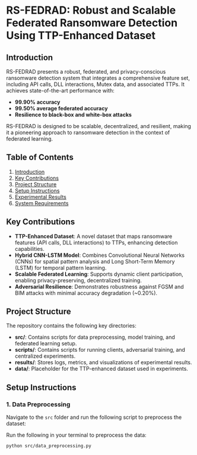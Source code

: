 # RS-FEDRAD: Robust and Scalable Federated Ransomware Detection Using TTP-Enhanced Dataset

## Introduction
RS-FEDRAD presents a robust, federated, and privacy-conscious ransomware detection system that integrates a comprehensive feature set, including API calls, DLL interactions, Mutex data, and associated TTPs. It achieves state-of-the-art performance with:

- **99.90% accuracy**
- **99.50% average federated accuracy**
- **Resilience to black-box and white-box attacks**

RS-FEDRAD is designed to be scalable, decentralized, and resilient, making it a pioneering approach to ransomware detection in the context of federated learning.

## Table of Contents
1. [Introduction](#introduction)
2. [Key Contributions](#key-contributions)
3. [Project Structure](#project-structure)
4. [Setup Instructions](#setup-instructions)
5. [Experimental Results](#experimental-results)
6. [System Requirements](#system-requirements)

## Key Contributions
- **TTP-Enhanced Dataset**: A novel dataset that maps ransomware features (API calls, DLL interactions) to TTPs, enhancing detection capabilities.
- **Hybrid CNN-LSTM Model**: Combines Convolutional Neural Networks (CNNs) for spatial pattern analysis and Long Short-Term Memory (LSTM) for temporal pattern learning.
- **Scalable Federated Learning**: Supports dynamic client participation, enabling privacy-preserving, decentralized training.
- **Adversarial Resilience**: Demonstrates robustness against FGSM and BIM attacks with minimal accuracy degradation (~0.20%).

## Project Structure
The repository contains the following key directories:
- **src/**: Contains scripts for data preprocessing, model training, and federated learning setup.
- **scripts/**: Contains scripts for running clients, adversarial training, and centralized experiments.
- **results/**: Stores logs, metrics, and visualizations of experimental results.
- **data/**: Placeholder for the TTP-enhanced dataset used in experiments.

## Setup Instructions

### 1. Data Preprocessing
Navigate to the `src` folder and run the following script to preprocess the dataset:

Run the following in your terminal to preprocess the data:
```bash
python src/data_preprocessing.py

